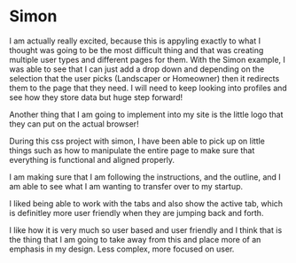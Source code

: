 # Simon

I am actually really excited, because this is appyling exactly to what I thought was going to be the most difficult thing and that was creating multiple user types and different pages for them. With the Simon example, I was able to see that I can just add a drop down and depending on the selection that the user picks (Landscaper or Homeowner) then it redirects them to the page that they need. I will need to keep looking into profiles and see how they store data but huge step forward!

Another thing that I am going to implement into my site is the little logo that they can put on the actual browser! 

During this css project with simon, I have been able to pick up on little things such as how to manipulate the entire page to make sure that everything is functional and aligned properly.

I am making sure that I am following the instructions, and the outline, and I am able to see what I am wanting to transfer over to my startup. 

I liked being able to work with the tabs and also show the active tab, which is definitley more user friendly when they are jumping back and forth. 

I like how it is very much so user based and user friendly and I think that is the thing that I am going to take away from this and place more of an emphasis in my design. Less complex, more focused on user. 